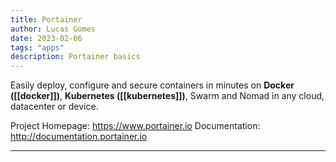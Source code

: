 ```yaml
---
title: Portainer
author: Lucas Gomes
date: 2023-02-06
tags: "apps"
description: Portainer basics
---
```


Easily deploy, configure and secure containers in minutes on **Docker ([[docker]])**, **Kubernetes ([[kubernetes]])**, Swarm and Nomad in any cloud, datacenter or device.

Project Homepage: <https://www.portainer.io>
Documentation: <http://documentation.portainer.io>

---
